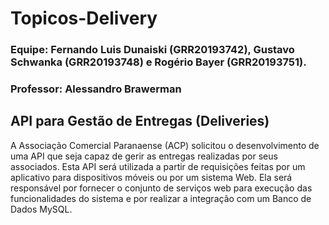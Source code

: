 # Topicos-Delivery

### Equipe: Fernando Luis Dunaiski (GRR20193742), Gustavo Schwanka (GRR20193748) e Rogério Bayer (GRR20193751).

### Professor: Alessandro Brawerman

## API para Gestão de Entregas (Deliveries)
A Associação Comercial Paranaense (ACP) solicitou o desenvolvimento de uma API que
seja capaz de gerir as entregas realizadas por seus associados. Esta API será utilizada a partir
de requisições feitas por um aplicativo para dispositivos móveis ou por um sistema Web. Ela será
responsável por fornecer o conjunto de serviços web para execução das funcionalidades do
sistema e por realizar a integração com um Banco de Dados MySQL.
